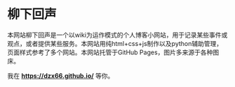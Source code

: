 # 柳下回声
本网站柳下回声是一个以wiki为运作模式的个人博客小网站，用于记录某些事件或观点，或者提供某些服务。本网站用纯html+css+js制作以及python辅助管理，页面样式参考了多个网站。本网站托管于GitHub Pages，图片多来源于各种图床。

我在 **https://dzx66.github.io/** 等你。
